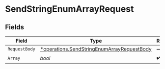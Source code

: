# SendStringEnumArrayRequest


## Fields

| Field                                                                                                   | Type                                                                                                    | Required                                                                                                | Description                                                                                             |
| ------------------------------------------------------------------------------------------------------- | ------------------------------------------------------------------------------------------------------- | ------------------------------------------------------------------------------------------------------- | ------------------------------------------------------------------------------------------------------- |
| `RequestBody`                                                                                           | [*operations.SendStringEnumArrayRequestBody](../../models/operations/sendstringenumarrayrequestbody.md) | :heavy_minus_sign:                                                                                      | N/A                                                                                                     |
| `Array`                                                                                                 | *bool*                                                                                                  | :heavy_check_mark:                                                                                      | N/A                                                                                                     |